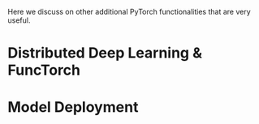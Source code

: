 Here we discuss on other additional PyTorch functionalities that are very useful.

# Distributed Deep Learning & FuncTorch


# Model Deployment



#


